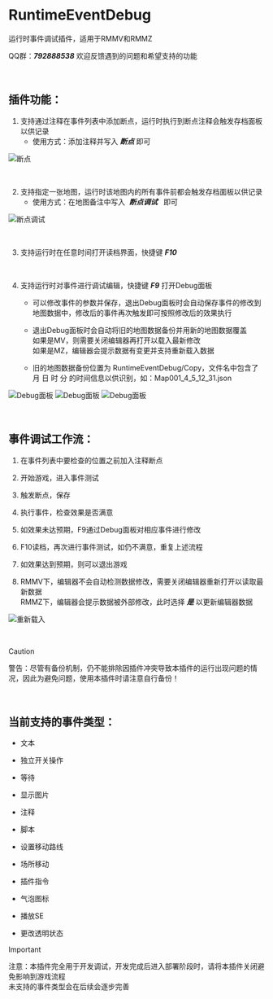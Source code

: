 # RuntimeEventDebug

运行时事件调试插件，适用于RMMV和RMMZ

QQ群：***792888538***   欢迎反馈遇到的问题和希望支持的功能

<br/>

## 插件功能：

1. 支持通过注释在事件列表中添加断点，运行时执行到断点注释会触发存档面板以供记录
   * 使用方式：添加注释并写入  ***断点***  即可

![断点](https://github.com/cafel176/RuntimeEventDebug_RMMV_RMMZ/blob/main/pic1.png?raw=true '断点')

<br/>

2. 支持指定一张地图，运行时该地图内的所有事件前都会触发存档面板以供记录
   * 使用方式：在地图备注中写入   ***断点调试***   即可

![断点调试](https://github.com/cafel176/RuntimeEventDebug_RMMV_RMMZ/blob/main/pic2.png?raw=true '断点调试')

<br/>

3. 支持运行时在任意时间打开读档界面，快捷键   ***F10***

<br/>

4. 支持运行时对事件进行调试编辑，快捷键   ***F9***   打开Debug面板
   
   * 可以修改事件的参数并保存，退出Debug面板时会自动保存事件的修改到地图数据中，修改后的事件再次触发即可按照修改后的效果执行
   
   * 退出Debug面板时会自动将旧的地图数据备份并用新的地图数据覆盖<br/>
     如果是MV，则需要关闭编辑器再打开以载入最新修改<br/>
     如果是MZ，编辑器会提示数据有变更并支持重新载入数据
   
   * 旧的地图数据备份位置为 RuntimeEventDebug/Copy，文件名中包含了 月 日 时 分 的时间信息以供识别，如：Map001_4_5_12_31.json

![Debug面板](https://github.com/cafel176/RuntimeEventDebug_RMMV_RMMZ/blob/main/pic3.png?raw=true 'Debug面板')
![Debug面板](https://github.com/cafel176/RuntimeEventDebug_RMMV_RMMZ/blob/main/pic4.png?raw=true 'Debug面板')
![Debug面板](https://github.com/cafel176/RuntimeEventDebug_RMMV_RMMZ/blob/main/pic5.png?raw=true 'Debug面板')   

<br/>

## 事件调试工作流：

1. 在事件列表中要检查的位置之前加入注释断点

2. 开始游戏，进入事件测试

3. 触发断点，保存

4. 执行事件，检查效果是否满意

5. 如效果未达预期，F9通过Debug面板对相应事件进行修改

6. F10读档，再次进行事件测试，如仍不满意，重复上述流程

7. 如效果达到预期，则可以退出游戏

8. RMMV下，编辑器不会自动检测数据修改，需要关闭编辑器重新打开以读取最新数据<br/>
   RMMZ下，编辑器会提示数据被外部修改，此时选择   ***是***   以更新编辑器数据

![重新载入](https://github.com/cafel176/RuntimeEventDebug_RMMV_RMMZ/blob/main/pic6.png?raw=true '重新载入')   

<br/>

> [!CAUTION]
> 警告：尽管有备份机制，仍不能排除因插件冲突导致本插件的运行出现问题的情况，因此为避免问题，使用本插件时请注意自行备份！

<br/>

## 当前支持的事件类型：

- 文本 

- 独立开关操作 

- 等待 

- 显示图片 

- 注释 

- 脚本 

- 设置移动路线 

- 场所移动 

- 插件指令 

- 气泡图标 

- 播放SE 

- 更改透明状态
  
  

> [!IMPORTANT] 
> 注意：本插件完全用于开发调试，开发完成后进入部署阶段时，请将本插件关闭避免影响到游戏流程 <br/>
> 未支持的事件类型会在后续会逐步完善
